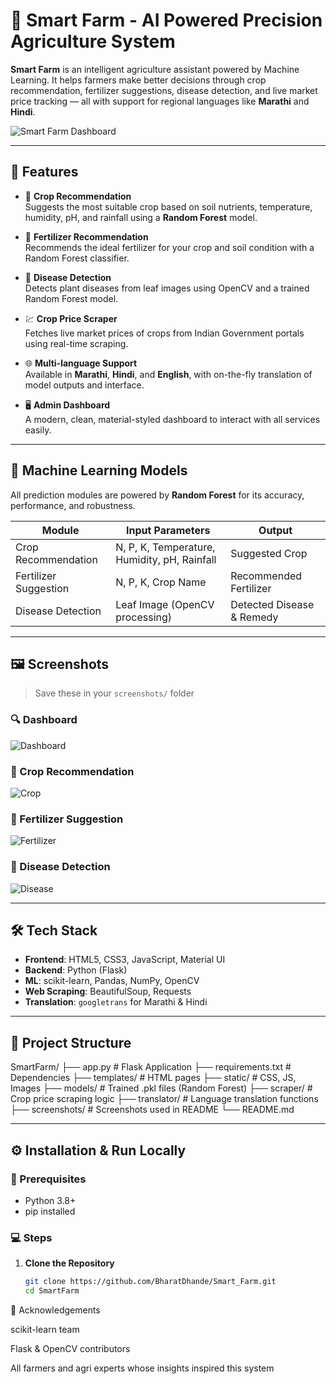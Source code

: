 # 🌾 Smart Farm - AI Powered Precision Agriculture System

**Smart Farm** is an intelligent agriculture assistant powered by Machine Learning. It helps farmers make better decisions through crop recommendation, fertilizer suggestions, disease detection, and live market price tracking — all with support for regional languages like **Marathi** and **Hindi**.

![Smart Farm Dashboard](screenshots/dashboard.png)

---

## 🚀 Features

- 🌱 **Crop Recommendation**  
  Suggests the most suitable crop based on soil nutrients, temperature, humidity, pH, and rainfall using a **Random Forest** model.

- 🧪 **Fertilizer Recommendation**  
  Recommends the ideal fertilizer for your crop and soil condition with a Random Forest classifier.

- 🦠 **Disease Detection**  
  Detects plant diseases from leaf images using OpenCV and a trained Random Forest model.

- 💹 **Crop Price Scraper**  
  Fetches live market prices of crops from Indian Government portals using real-time scraping.

- 🌐 **Multi-language Support**  
  Available in **Marathi**, **Hindi**, and **English**, with on-the-fly translation of model outputs and interface.

- 🖥️ **Admin Dashboard**  
  A modern, clean, material-styled dashboard to interact with all services easily.

---

## 🧠 Machine Learning Models

All prediction modules are powered by **Random Forest** for its accuracy, performance, and robustness.

| Module                 | Input Parameters                              | Output                          |
|------------------------|-----------------------------------------------|----------------------------------|
| Crop Recommendation    | N, P, K, Temperature, Humidity, pH, Rainfall | Suggested Crop                  |
| Fertilizer Suggestion  | N, P, K, Crop Name                            | Recommended Fertilizer          |
| Disease Detection      | Leaf Image (OpenCV processing)               | Detected Disease & Remedy       |

---

## 🖼️ Screenshots

> Save these in your `screenshots/` folder

### 🔍 Dashboard  
![Dashboard](screenshots/dashboard.png)

### 🌾 Crop Recommendation  
![Crop](screenshots/crop.png)

### 🧪 Fertilizer Suggestion  
![Fertilizer](screenshots/fertilizer.png)

### 🦠 Disease Detection  
![Disease](screenshots/disease.png)

---

## 🛠 Tech Stack

- **Frontend**: HTML5, CSS3, JavaScript, Material UI
- **Backend**: Python (Flask)
- **ML**: scikit-learn, Pandas, NumPy, OpenCV
- **Web Scraping**: BeautifulSoup, Requests
- **Translation**: `googletrans` for Marathi & Hindi

---

## 📁 Project Structure

SmartFarm/
├── app.py # Flask Application
├── requirements.txt # Dependencies
├── templates/ # HTML pages
├── static/ # CSS, JS, Images
├── models/ # Trained .pkl files (Random Forest)
├── scraper/ # Crop price scraping logic
├── translator/ # Language translation functions
├── screenshots/ # Screenshots used in README
└── README.md

---

## ⚙️ Installation & Run Locally

### 🧪 Prerequisites

- Python 3.8+
- pip installed

### 💻 Steps

1. **Clone the Repository**
   ```bash
   git clone https://github.com/BharatDhande/Smart_Farm.git
   cd SmartFarm
🙌 Acknowledgements

scikit-learn team

Flask & OpenCV contributors

All farmers and agri experts whose insights inspired this system
